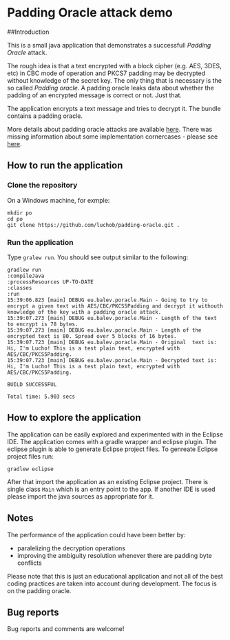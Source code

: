 # Padding Oracle attack demo

##Introduction

This is a small java application that demonstrates a successfull _Padding Oracle_ attack.

The rough idea is that a text encrypted with a block cipher (e.g. AES, 3DES, etc) in CBC mode of operation and PKCS7 padding may be decrypted without knowledge of the secret key. The only thing that is necessary is the so called _Padding oracle_. A padding oracle leaks data about whether the padding of an encrypted message is correct or not. Just that.

The application encrypts a text message and tries to decrypt it. The bundle contains a padding oracle.

More details about padding oracle attacks are available [here](https://en.wikipedia.org/wiki/Padding_oracle_attack).
There was missing information about some implementation cornercases - please see [here](http://crypto.stackexchange.com/questions/40800/is-the-padding-oracle-attack-deterministic).

## How to run the application

### Clone the repository

On a Windows machine, for exmple:

```
mkdir po
cd po
git clone https://github.com/luchob/padding-oracle.git .
```

### Run the application

Type `gralew run`. You should see output similar to the following:

```
gradlew run
:compileJava
:processResources UP-TO-DATE
:classes
:run
15:39:06.823 [main] DEBUG eu.balev.poracle.Main - Going to try to encrypt a given text with AES/CBC/PKCS5Padding and decrypt it withouth knowledge of the key with a padding oracle attack.
15:39:07.273 [main] DEBUG eu.balev.poracle.Main - Length of the text to encrypt is 78 bytes.
15:39:07.273 [main] DEBUG eu.balev.poracle.Main - Length of the encrypted text is 80. Spread over 5 blocks of 16 bytes.
15:39:07.723 [main] DEBUG eu.balev.poracle.Main - Original  text is: Hi, I'm Lucho! This is a test plain text, encrypted with AES/CBC/PKCS5Padding.
15:39:07.723 [main] DEBUG eu.balev.poracle.Main - Decrypted text is: Hi, I'm Lucho! This is a test plain text, encrypted with AES/CBC/PKCS5Padding.

BUILD SUCCESSFUL

Total time: 5.903 secs
```

## How to explore the application

The application can be easily explored and experimented with in the Eclipse IDE. The application comes with a gradle wrapper and eclipse plugin. The eclipse plugin is able to generate Eclipse project files. To genreate Eclipse project files run:

```
gradlew eclipse
```

After that import the application as an existing Eclipse project. There is single class `Main` which is an entry point to the app. If another IDE is used please import the java sources as appropriate for it.

## Notes

The performance of the application could have been better by:

* paralelizing the decryption operations
* improving the ambiguity resolution whenever there are padding byte conflicts

Please note that this is just an educational application and not all of the best coding practices are taken into account during development. The focus is on the padding oracle.

## Bug reports

Bug reports and comments are welcome!

